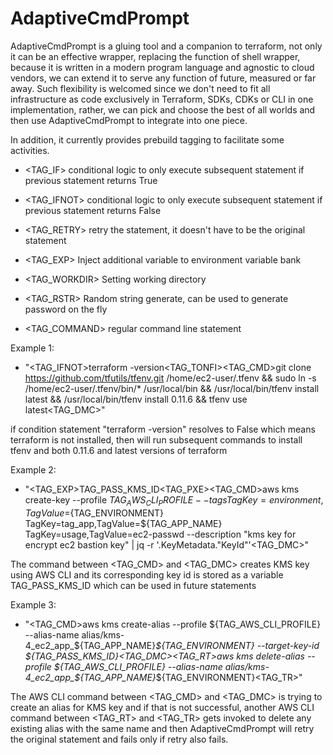 # AdaptiveCmdPrompt 

AdaptiveCmdPrompt is a gluing tool and a companion to terraform, not only it can be an effective wrapper, replacing the function of shell wrapper, because it is written in a modern program language and agnostic to cloud vendors, we can extend it to serve any function of future, measured or far away.  Such flexibility is welcomed since we don't need to fit all infrastructure as code exclusively in Terraform, SDKs, CDKs or CLI in one implementation, rather, we can pick and choose the best of all worlds and then use AdaptiveCmdPrompt to integrate into one piece.  

In addition, it currently provides prebuild tagging to facilitate some activities. 

- <TAG_IF> conditional logic to only execute subsequent statement if previous statement returns True  
- <TAG_IFNOT> conditional logic to only execute subsequent statement if previous statement returns False
- <TAG_RETRY> retry the statement, it doesn't have to be the original statement

- <TAG_EXP> Inject additional variable to environment variable bank
- <TAG_WORKDIR> Setting working directory
- <TAG_RSTR> Random string generate, can be used to generate password on the fly
- <TAG_COMMAND> regular command line statement
  
  
  
Example 1:
  
  - "<TAG_IFNOT>terraform -version<TAG_TONFI><TAG_CMD>git clone https://github.com/tfutils/tfenv.git /home/ec2-user/.tfenv && sudo ln -s /home/ec2-user/.tfenv/bin/* /usr/local/bin && /usr/local/bin/tfenv install latest && /usr/local/bin/tfenv install 0.11.6 && tfenv use latest<TAG_DMC>"
  
if condition statement "terraform -version" resolves to False which means terraform is not installed, then will run subsequent commands to install tfenv and both 0.11.6 and latest versions of terraform


Example 2:

 - "<TAG_EXP>TAG_PASS_KMS_ID<TAG_PXE><TAG_CMD>aws kms create-key --profile ${TAG_AWS_CLI_PROFILE} --tags TagKey=environment,TagValue=${TAG_ENVIRONMENT} TagKey=tag_app,TagValue=${TAG_APP_NAME} TagKey=usage,TagValue=ec2-passwd --description \"kms key for encrypt ec2 bastion key\"  | jq -r '.KeyMetadata.\"KeyId\"'<TAG_DMC>"

The command between <TAG_CMD> and <TAG_DMC> creates KMS key using AWS CLI and its corresponding key id is stored as a variable TAG_PASS_KMS_ID which can be used in future statements

Example 3:

 - "<TAG_CMD>aws kms create-alias --profile ${TAG_AWS_CLI_PROFILE} --alias-name alias/kms-4_ec2_app_${TAG_APP_NAME}_${TAG_ENVIRONMENT} --target-key-id ${TAG_PASS_KMS_ID}<TAG_DMC><TAG_RT>aws kms delete-alias --profile ${TAG_AWS_CLI_PROFILE} --alias-name alias/kms-4_ec2_app_${TAG_APP_NAME}_${TAG_ENVIRONMENT}<TAG_TR>"

The AWS CLI command between <TAG_CMD> and <TAG_DMC> is trying to create an alias for KMS key and if that is not successful, another AWS CLI command between <TAG_RT> and <TAG_TR> gets invoked to delete any existing alias with the same name and then AdaptiveCmdPrompt will retry the original statement and fails only if retry also fails.













